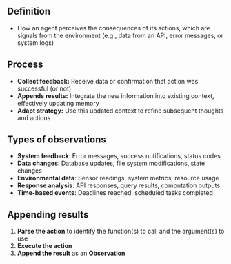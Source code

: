 ## Definition

- How an agent perceives the consequences of its actions, which are signals from the environment (e.g., data from an API, error messages, or system logs)

## Process

- **Collect feedback:** Receive data or confirmation that action was successful (or not)
- **Appends results:** Integrate the new information into existing context, effectively updating memory
- **Adapt strategy:** Use this updated context to refine subsequent thoughts and actions

## Types of observations

- **System feedback**: Error messages, success notifications, status codes
- **Data changes**: Database updates, file system modifications, state changes
- **Environmental data**: Sensor readings, system metrics, resource usage
- **Response analysis**: API responses, query results, computation outputs
- **Time-based events**: Deadlines reached, scheduled tasks completed

## Appending results

1. **Parse the action** to identify the function(s) to call and the argument(s) to use
2. **Execute the action**
3. **Append the result** as an **Observation**
